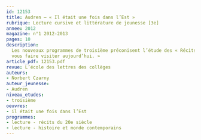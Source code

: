 ```yaml
---
id: 12153
title: Audren – « Il était une fois dans l’Est »
rubrique: Lecture cursive et littérature de jeunesse [3e]
annee: 2012
magazine: n°1 2012-2013
pages: 10
description: 
  Les nouveaux programmes de troisième préconisent l’étude des « Récits d’enfance et d’adolescence », et, dans le cadre de « Romans et nouvelles des XXe et 21e siècles », un « regard sur l’histoire et le monde contemporains ». La lecture d’« Il était une fois dans l’Est » répond à ces deux exigences. Les travaux envisagés dans cet article ont pour objectif de passer de la lecture à la création en s’inspirant de cette phrase de la narratrice – « De mes années passées à l’Est, je garde en mémoire des tableaux ponctuels, sans chronologie, sans liens évidents, un musée d’enfance en désordre que j’aimerais
  vous faire visiter aujourd’hui. »
article_pdf: 12153.pdf
revue: L’école des lettres des collèges
auteurs:
- Norbert Czarny
auteur_jeunesse:
- Audren
niveau_etudes:
- troisième
oeuvres:
- il était une fois dans l’Est
programmes:
- lecture - récits du 20e siècle
- lecture - histoire et monde contemporains
---
```

